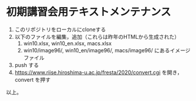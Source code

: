 # 初期講習会用テキストメンテナンス

1. このリポジトリをローカルにcloneする
1. 以下のファイルを編集，追加（これらは昨年のHTMLから生成された）
   1. win10.xlsx, win10_en.xlsx, macs.xlsx
   1. win10/image96/, win10_en/image96/, macs/image96/ にあるイメージファイル
1. push する
1. https://www.riise.hiroshima-u.ac.jp/fresta/2020/convert.cgi を開き，convert を押す

以上。
